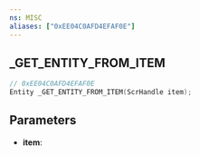 ```yaml
---
ns: MISC
aliases: ["0xEE04C0AFD4EFAF0E"]
---
```

## _GET_ENTITY_FROM_ITEM

```c
// 0xEE04C0AFD4EFAF0E
Entity _GET_ENTITY_FROM_ITEM(ScrHandle item);
```

## Parameters
* **item**:
